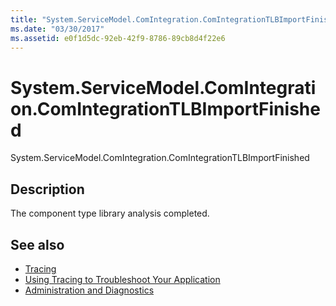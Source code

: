 ```yaml
---
title: "System.ServiceModel.ComIntegration.ComIntegrationTLBImportFinished"
ms.date: "03/30/2017"
ms.assetid: e0f1d5dc-92eb-42f9-8786-89cb8d4f22e6
---
```

# System.ServiceModel.ComIntegration.ComIntegrationTLBImportFinished
System.ServiceModel.ComIntegration.ComIntegrationTLBImportFinished  
  
## Description  
 The component type library analysis completed.  
  
## See also

- [Tracing](index.md)
- [Using Tracing to Troubleshoot Your Application](using-tracing-to-troubleshoot-your-application.md)
- [Administration and Diagnostics](../index.md)
